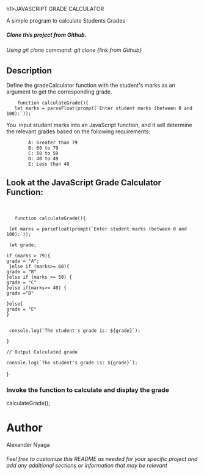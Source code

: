 h1>JAVASCRIPT GRADE CALCULATOR</h1>

A simple program to calculate Students Grades 


<h5>Clone this project from Github.</h5>
  <h6>Using git clone command: git clone {link from Github}</h6>

  <h2>Description</h2>

 <p>Define the gradeCalculator function with the student's marks as an argument to get the corresponding grade.</p>

        function calculateGrade(){
       let marks = parseFloat(prompt(`Enter student marks (between 0 and 100):`));


      

   <p>You  input student marks into an JavaScript function, and it will determine the relevant grades based on the following requirements: </p>

            A: Greater than 79
            B: 60 to 79
            C: 50 to 59
            D: 40 to 49
            E: Less than 40

<h2>Look at the JavaScript Grade Calculator Function:</h2>
<br>

       function calculateGrade(){

     let marks = parseFloat(prompt(`Enter student marks (between 0 and 100):`));

     let grade; 

    if (marks > 79){
    grade = "A";
     }else if (marks>= 60){
    grade = "B"
    }else if (marks >= 50) {
    grade = "C"
    }else if(marks>= 40) {
    grade ="D"

    }else{
    grade = "E"
    }


     console.log(`The student's grade is: ${grade}`);

    }

    // Output Calculated grade

    console.log(`The student's grade is: ${grade}`);
}




<h3>Invoke the function to calculate and display the grade</h3>
calculateGrade();


<h1>Author</h1>
Alexander Nyaga
<h6>Feel free to customize this README as needed for your specific project and add any additional sections or information that may be relevant</h6>
